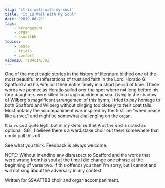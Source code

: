 ```yaml
---
slug: 'it-is-well-with-my-soul'
title: "It is Well With My Soul"
date: '2019-06-20'
tags: 
    - arrangement
    - organ
    - ssaattbb
topics: 
    - peace
    - trials
    - comfort
videoID: rzU4cIAyJuI
---
```


One of the most tragic stories in the history of literature birthed one of the most beautiful manifestations of trust and faith in the Lord.  Horatio G. Spafford and his wife lost their entire family in a short period of time.  These words we penned as Horatio sailed over the spot where not long before his four daughters were killed in a tragic accident at sea.  Living in the shadow of Wilberg's magnificent arrangement of this hymn, I tried to pay homage to both Spafford and Wilberg without clinging too closely to their coat tails.  Most notably the accompaniment was inspired by the first line "when peace like a river," and might be somewhat challenging on the organ. 

It is voiced quite high, but in my defense that A at the end is noted as optional.  Still, I believe there's a ward/stake choir out there somewhere that could pull this off.  

See what you think.  Feedback is always welcome.

NOTE: Without intending any disrespect to Spafford and the words that were wrung from his soul at the time I did change one phrase at the beginning of verse two.  If this offends you then I'm sorry, but I cannot and will not sing about the adversary in any context. 

Written for SSAATTBB choir and organ accompaniment.